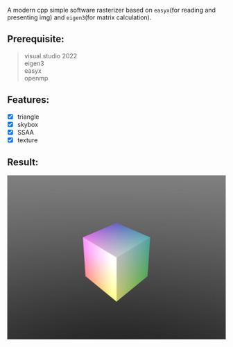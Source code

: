 A modern cpp simple software rasterizer based on `easyx`(for reading and presenting img)
and `eigen3`(for matrix calculation).

## Prerequisite:
> visual studio 2022<br>
> eigen3<br>
> easyx<br>
> openmp

## Features:
 - [x] triangle
 - [x] skybox
 - [x] SSAA
 - [x] texture

## Result:
![image](cube.jpg)
